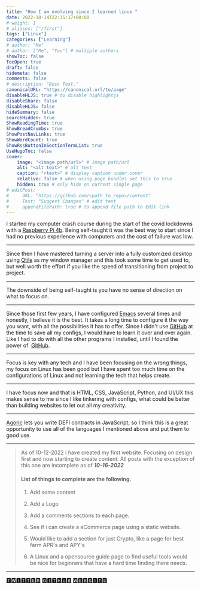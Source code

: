 ```yaml
---
title: "How I am evolving since I learned linux "
date: 2022-10-14T22:35:17+08:00
# weight: 1
# aliases: ["/first"]
tags: ["Linux"]
categories: ["Learning"]
# author: "Me"
# author: ["Me", "You"] # multiple authors
showToc: false
TocOpen: true
draft: false
hidemeta: false
comments: false
# description: "Desc Text."
canonicalURL: "https://canonical.url/to/page"
disableHLJS: true # to disable highlightjs
disableShare: false
disableHLJS: false
hideSummary: false
searchHidden: true
ShowReadingTime: true
ShowBreadCrumbs: true
ShowPostNavLinks: true
ShowWordCount: true
ShowRssButtonInSectionTermList: true
UseHugoToc: false
cover:
    image: "<image path/url>" # image path/url
    alt: "<alt text>" # alt text
    caption: "<text>" # display caption under cover
    relative: false # when using page bundles set this to true
    hidden: true # only hide on current single page
# editPost:
#     URL: "https://github.com/<path_to_repo>/content"
#     Text: "Suggest Changes" # edit text
#     appendFilePath: true # to append file path to Edit link
---
```


I started my computer crash course during the start of the covid lockdowns with a [Raspberry Pi 4b](https://www.raspberrypi.com/). Being self-taught it was the best way to start since I had no previous experience with computers and the cost of failure was low.

---

Since then I have mastered turning a server into a fully customized desktop using [Qtile](http://www.qtile.org/) as my window manager and this took some time to get used to, but well worth the effort if you like the speed of transitioning from project to project.

---

The downside of being self-taught is you have no sense of direction on what to focus on. 

---

Since those first few years, I have configured [Emacs](https://www.gnu.org/software/emacs/) several times and honestly, I believe it is the best. It  takes a long time to configure it the way you want,  with all the possibilities it has to offer. Since I didn't use [GitHub](https://github.com/brandonjanssen) at the time to save all my configs, I would have to learn it over and over again. Like I had to do with all the other programs I installed, until I found the power of  [GitHub](https://github.com). 

---

Focus is key with any tech and I have been focusing on the wrong things, my focus on Linux has been good but I have spent too much time on the configurations of Linux and not learning the tech that helps create.

---

I have focus now and that is HTML, CSS, JavaScript, Python, and UI/UX this makes sense to me since I like tinkering with configs, what could be better than building websites to let out all my creativity.

---
[Agoric](https://agoric.com/) lets you write DEFI contracts in JavaScript, so I think this is a great opportunity to use all of the languages I mentioned above and put them to good use.

---
> 
> 
>As of 10-12-2022 i have created my first website. Focusing on design first and now starting to create  content. All posts with the exception of this one are incomplete as of ***10-16-2022***
>
>  #### List of things to complete are the following. 
>
>
>1.  Add some content 
>
> 2. Add a Logo
>  1. Add a comments sections to each page.
>
> 2. See if i can create a eCommerce page using a static  website.
>
>3. Would like to add a section for just Crypto, like a page for best farm APR's and APY's
>
>1.  A  Linux and a opensource guide page to find useful tools would be nice for beginners that have a hard time finding there needs.
>



---



[🆃🆆🅸🆃🆃🅴🆁](https://twitter.com/D_M_N_E)
[🅶🅸🆃🅷🆄🅱](https://github.com/brandonjanssen)
[🆆🅴🅱🆂🅸🆃🅴]( https://www.jantech.xyz/)
